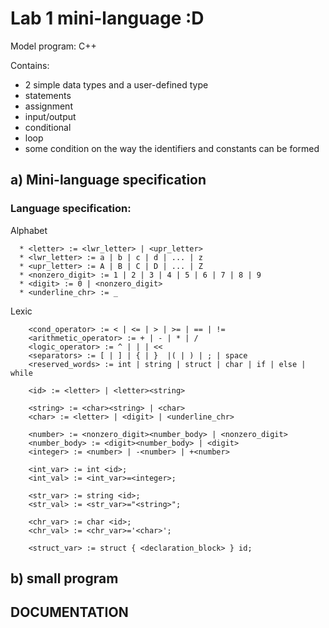 # Lab 1 mini-language :D
Model program: C++


Contains:
- 2 simple data types and a user-defined type
- statements
- assignment
- input/output
- conditional
- loop
- some condition on the way the identifiers and constants can be formed

## a) Mini-language specification
### Language specification:
  Alphabet
  ```
    * <letter> := <lwr_letter> | <upr_letter>
    * <lwr_letter> := a | b | c | d | ... | z
    * <upr_letter> := A | B | C | D | ... | Z
    * <nonzero_digit> := 1 | 2 | 3 | 4 | 5 | 6 | 7 | 8 | 9 
    * <digit> := 0 | <nonzero_digit>
    * <underline_chr> := _
```
  Lexic
```
    <cond_operator> := < | <= | > | >= | == | != 
    <arithmetic_operator> := + | - | * | /
    <logic_operator> := ^ | | | << 
    <separators> := [ | ] | { | }  |( | ) | ; | space 
    <reserved_words> := int | string | struct | char | if | else | while
  
    <id> := <letter> | <letter><string>

    <string> := <char><string> | <char>
    <char> := <letter> | <digit> | <underline_chr>

    <number> := <nonzero_digit><number_body> | <nonzero_digit>
    <number_body> := <digit><number_body> | <digit>
    <integer> := <number> | -<number> | +<number>
    
    <int_var> := int <id>;
    <int_val> := <int_var>=<integer>;

    <str_var> := string <id>;
    <str_val> := <str_var>="<string>";

    <chr_var> := char <id>;
    <chr_val> := <chr_var>='<char>';

    <struct_var> := struct { <declaration_block> } id;
```

    
    


## b) small program

## DOCUMENTATION  
